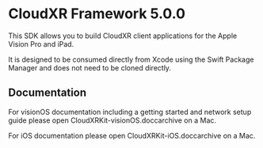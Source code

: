 # CloudXR Framework 5.0.0

This SDK allows you to build CloudXR client applications for the Apple Vision Pro and iPad.

It is designed to be consumed directly from Xcode using the Swift Package Manager and does not need to be cloned directly.

## Documentation

For visionOS documentation including a getting started and network setup guide please open CloudXRKit-visionOS.doccarchive on a Mac.

For iOS documentation please open CloudXRKit-iOS.doccarchive on a Mac.